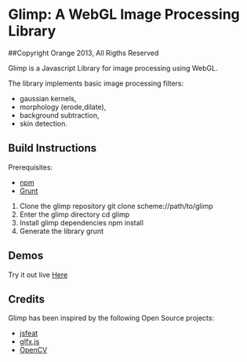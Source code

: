 # Glimp: A WebGL Image Processing Library
##Copyright Orange 2013, All Rigths Reserved

Glimp is a Javascript Library for image processing using WebGL.

The library implements basic image processing filters:
- gaussian kernels,
- morphology (erode,dilate),
- background subtraction,
- skin detection.

## Build Instructions

Prerequisites: 
- [npm](https://npmjs.org/)
- [Grunt](http://gruntjs.com/)


1. Clone the glimp repository
    git clone scheme://path/to/glimp
2. Enter the glimp directory
    cd glimp
3. Install glimp dependencies
    npm install
4. Generate the library 
    grunt
    
## Demos

Try it out live [Here](http://orange-opensource.github.io/glimp)

## Credits

Glimp has been inspired by the following Open Source projects:

- [jsfeat](http://inspirit.github.io/jsfeat/) 
- [glfx.js](http://evanw.github.io/glfx.js/)
- [OpenCV](http://opencv.org/)

